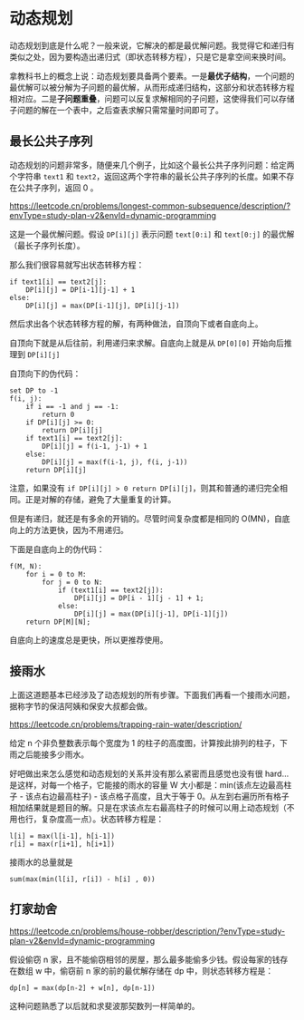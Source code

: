 # 动态规划

动态规划到底是什么呢？一般来说，它解决的都是最优解问题。我觉得它和递归有类似之处，因为要构造出递归式（即状态转移方程），只是它是拿空间来换时间。

拿教科书上的概念上说：动态规划要具备两个要素。一是**最优子结构**，一个问题的最优解可以被分解为子问题的最优解，从而形成递归结构，这部分和状态转移方程相对应。二是**子问题重叠**，问题可以反复求解相同的子问题，这使得我们可以存储子问题的解在一个表中，之后查表求解只需常量时间即可了。

## 最长公共子序列
动态规划的问题非常多，随便来几个例子，比如这个最长公共子序列问题：给定两个字符串 `text1` 和 `text2`，返回这两个字符串的最长公共子序列的长度。如果不存在公共子序列，返回 0 。

<https://leetcode.cn/problems/longest-common-subsequence/description/?envType=study-plan-v2&envId=dynamic-programming>


这是一个最优解问题。假设 `DP[i][j]` 表示问题 `text[0:i]` 和 `text[0:j]` 的最优解（最长子序列长度）。

那么我们很容易就写出状态转移方程：

```
if text1[i] == text2[j]:
    DP[i][j] = DP[i-1][j-1] + 1
else:
    DP[i][j] = max(DP[i-1][j], DP[i][j-1])
```

然后求出各个状态转移方程的解，有两种做法，自顶向下或者自底向上。

自顶向下就是从后往前，利用递归来求解。自底向上就是从 `DP[0][0]` 开始向后推理到 `DP[i][j]`

自顶向下的伪代码：

```
set DP to -1
f(i, j):
    if i == -1 and j == -1:
        return 0
    if DP[i][j] >= 0:
        return DP[i][j]
    if text1[i] == text2[j]:
        DP[i][j] = f(i-1, j-1) + 1
    else:
        DP[i][j] = max(f(i-1, j), f(i, j-1))
    return DP[i][j]
```

注意，如果没有 `if DP[i][j] > 0 return DP[i][j]`，则其和普通的递归完全相同。正是对解的存储，避免了大量重复的计算。

但是有递归，就还是有多余的开销的。尽管时间复杂度都是相同的 O(MN)，自底向上的方法更快，因为不用递归。

下面是自底向上的伪代码：

```
f(M, N):
    for i = 0 to M:
        for j = 0 to N:
            if (text1[i] == text2[j]):
                DP[i][j] = DP[i - 1][j - 1] + 1;
            else:
                DP[i][j] = max(DP[i][j-1], DP[i-1][j])
    return DP[M][N];
```

自底向上的速度总是更快，所以更推荐使用。


## 接雨水

上面这道题基本已经涉及了动态规划的所有步骤。下面我们再看一个接雨水问题，据称字节的保洁阿姨和保安大叔都会做。

<https://leetcode.cn/problems/trapping-rain-water/description/>

给定 n 个非负整数表示每个宽度为 1 的柱子的高度图，计算按此排列的柱子，下雨之后能接多少雨水。

好吧做出来怎么感觉和动态规划的关系并没有那么紧密而且感觉也没有很 hard... 是这样，对每一个格子，它能接的雨水的容量 W 大小都是：min(该点左边最高柱子 - 该点右边最高柱子) - 该点格子高度，且大于等于 0。从左到右遍历所有格子相加结果就是题目的解。只是在求该点左右最高柱子的时候可以用上动态规划（不用也行，复杂度高一点）。状态转移方程是：
```
l[i] = max(l[i-1], h[i-1])
r[i] = max(r[i+1], h[i+1])
```
接雨水的总量就是
```
sum(max(min(l[i], r[i]) - h[i] , 0))
```

## 打家劫舍

<https://leetcode.cn/problems/house-robber/description/?envType=study-plan-v2&envId=dynamic-programming>

假设偷窃 n 家，且不能偷窃相邻的房屋，那么最多能偷多少钱。假设每家的钱存在数组 w 中，偷窃前 n 家的前的最优解存储在 dp 中，则状态转移方程是：

```
dp[n] = max(dp[n-2] + w[n], dp[n-1])
```

这种问题熟悉了以后就和求斐波那契数列一样简单的。